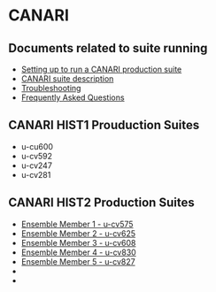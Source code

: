 # CANARI

## Documents related to suite running

* [Setting up to run a CANARI production suite](setup)
* [CANARI suite description](suite-description)
* [Troubleshooting](troubleshooting)
* [Frequently Asked Questions](faq)

## CANARI HIST1 Prouduction Suites

* u-cu600
* u-cv592
* u-cv247
* u-cv281

## CANARI HIST2 Production Suites

* [Ensemble Member 1 - u-cv575](u-cv575)
* [Ensemble Member 2 - u-cv625](u-cv625)
* [Ensemble Member 3 - u-cv608](u-cv608)
* [Ensemble Member 4 - u-cv830](u-cv830)
* [Ensemble Member 5 - u-cv827](u-cv827)
* 
* 

